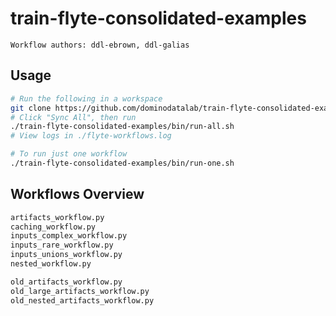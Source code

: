 # train-flyte-consolidated-examples

`Workflow authors: ddl-ebrown, ddl-galias`

## Usage

```bash
# Run the following in a workspace
git clone https://github.com/dominodatalab/train-flyte-consolidated-examples.git
# Click "Sync All", then run
./train-flyte-consolidated-examples/bin/run-all.sh
# View logs in ./flyte-workflows.log

# To run just one workflow
./train-flyte-consolidated-examples/bin/run-one.sh
```

## Workflows Overview

```bash
artifacts_workflow.py
caching_workflow.py
inputs_complex_workflow.py
inputs_rare_workflow.py
inputs_unions_workflow.py
nested_workflow.py

old_artifacts_workflow.py
old_large_artifacts_workflow.py
old_nested_artifacts_workflow.py
```
